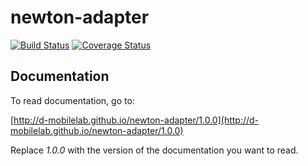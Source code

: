 # newton-adapter

[![Build Status](https://travis-ci.org/D-Mobilelab/newton-adapter.svg?branch=master)](https://travis-ci.org/D-Mobilelab/newton-adapter)
[![Coverage Status](https://coveralls.io/repos/github/D-Mobilelab/newton-adapter/badge.svg?branch=master)](https://coveralls.io/github/D-Mobilelab/newton-adapter?branch=master)

## Documentation

To read documentation, go to:

[http://d-mobilelab.github.io/newton-adapter/1.0.0](http://d-mobilelab.github.io/newton-adapter/1.0.0)

Replace <i>1.0.0</i> with the version of the documentation you want to read.
